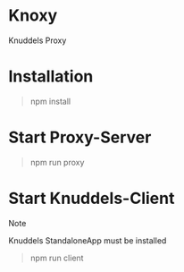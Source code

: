 # Knoxy
Knuddels Proxy

# Installation
> npm install

# Start Proxy-Server
> npm run proxy

# Start Knuddels-Client
> [!NOTE]
> Knuddels StandaloneApp must be installed

> npm run client
